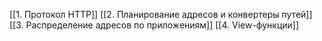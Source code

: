 [[1. Протокол HTTP]]
[[2. Планирование адресов и конвертеры путей]]
[[3. Распределение адресов по приложениям]]
[[4. View-функции]]
